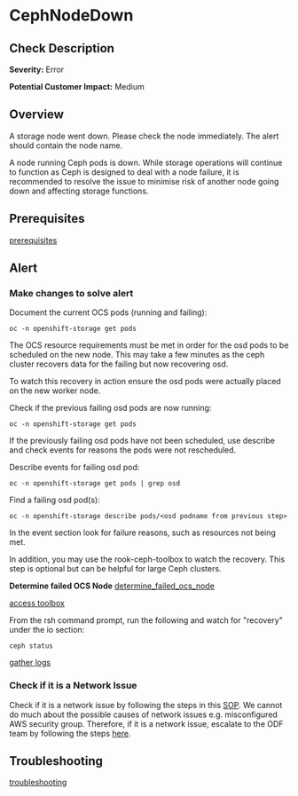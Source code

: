 
CephNodeDown
============

Check Description
-----------------

**Severity:** Error

**Potential Customer Impact:** Medium

Overview
--------

A storage node went down. Please check the node immediately. The alert should contain the node name.

A node running Ceph pods is down. While storage operations will continue to function as Ceph is designed to deal with a node failure, it is recommended to resolve the issue to minimise risk of another node going down and affecting storage functions.

Prerequisites
-------------

[prerequisites](helpers/prerequisites.md)

Alert
-----

### Make changes to solve alert

Document the current OCS pods (running and failing):

    oc -n openshift-storage get pods

The OCS resource requirements must be met in order for the osd pods to be scheduled on the new node. This may take a few minutes as the ceph cluster recovers data for the failing but now recovering osd.

To watch this recovery in action ensure the osd pods were actually placed on the new worker node.

Check if the previous failing osd pods are now running:

    oc -n openshift-storage get pods

If the previously failing osd pods have not been scheduled, use describe and check events for reasons the pods were not rescheduled.

Describe events for failing osd pod:

    oc -n openshift-storage get pods | grep osd

Find a failing osd pod(s):

    oc -n openshift-storage describe pods/<osd podname from previous step>

In the event section look for failure reasons, such as resources not being met.

In addition, you may use the rook-ceph-toolbox to watch the recovery. This step is optional but can be helpful for large Ceph clusters.

**Determine failed OCS Node** [determine_failed_ocs_node](helpers/determine_failed_ocs_node.md)

[access toolbox](helpers/access_toolbox.md)

From the rsh command prompt, run the following and watch for "recovery" under the io section:

    ceph status

[gather logs](helpers/gather_logs.md)

### Check if it is a Network Issue
Check if it is a network issue by following the steps in this [SOP](check-ceph-network-connectivity.md). 
We cannot do much about the possible causes of network issues e.g. misconfigured AWS security group. Therefore, if it 
is a network issue, escalate to the ODF team by following the steps [here](sre-to-engineering-escalation.md#procedure).


Troubleshooting
---------------

[troubleshooting](helpers/troubleshooting.md)

